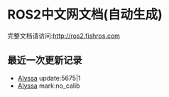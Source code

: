 # ROS2中文网文档(自动生成)

完整文档请访问:http://ros2.fishros.com

## 最近一次更新记录
- [Alyssa](https://github.com/alyssa1024) update:5675|1
- [Alyssa](https://github.com/alyssa1024) mark:no_calib
